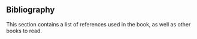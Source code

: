 ## Bibliography

This section contains a list of references used in the book, as well as other books to read.